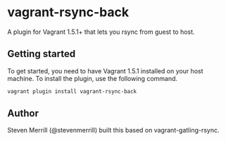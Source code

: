 # vagrant-rsync-back

A plugin for Vagrant 1.5.1+ that lets you rsync from guest to host.

## Getting started

To get started, you need to have Vagrant 1.5.1 installed on your host machine.
To install the plugin, use the following command.

```bash
vagrant plugin install vagrant-rsync-back
```

## Author

Steven Merrill (@stevenmerrill) built this based on vagrant-gatling-rsync.

